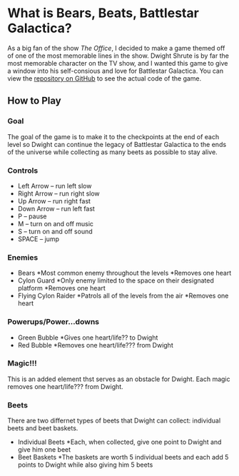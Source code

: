 # What is Bears, Beats, Battlestar Galactica?

As a big fan of the show _The Office_, I decided to make a game themed off of one of the most memorable lines in the show. Dwight Shrute is by far the most memorable character on the TV show, and I wanted this game to give a window into his self-consious and love for Battlestar Galactica. 
You can view the [repository on GitHub](https://github.com/awuerf4505/bears_beets_bg_game/edit/master/README.md) to see the actual code of the game.


## How to Play


### Goal

The goal of the game is to make it to the checkpoints at the end of each level so Dwight can continue the legacy of Battlestar Galactica to the ends of the universe while collecting as many beets as possible to stay alive.

### Controls
*	Left Arrow – run left slow
*	Right Arrow – run right slow
*	Up Arrow – run right fast
*	Down Arrow – run left fast
*	P – pause
*	M – turn on and off music
*	S – turn on and off sound
*	SPACE – jump 

### Enemies
* Bears
  *Most common enemy throughout the levels
  *Removes one heart
* Cylon Guard
  *Only enemy limited to the space on their designated platform
  *Removes one heart
* Flying Cylon Raider
  *Patrols all of the levels from the air
  *Removes one heart

### Powerups/Power...downs
* Green Bubble
  *Gives one heart/life?? to Dwight
* Red Bubble
  *Removes one heart/life??? from Dwight
  
### Magic!!!
This is an added element thst serves as an obstacle for Dwight. Each magic removes one heart/life??? from Dwight.

### Beets
There are two differnet types of beets that Dwight can collect: individual beets and beet baskets.
* Individual Beets
  *Each, when collected, give one point to Dwight and give him one beet
* Beet Baskets
  *The baskets are worth 5 individual beets and each add 5 points to Dwight while also giving him 5 beets

